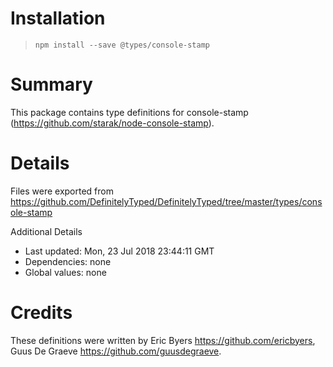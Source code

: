 # Installation
> `npm install --save @types/console-stamp`

# Summary
This package contains type definitions for console-stamp (https://github.com/starak/node-console-stamp).

# Details
Files were exported from https://github.com/DefinitelyTyped/DefinitelyTyped/tree/master/types/console-stamp

Additional Details
 * Last updated: Mon, 23 Jul 2018 23:44:11 GMT
 * Dependencies: none
 * Global values: none

# Credits
These definitions were written by Eric Byers <https://github.com/ericbyers>, Guus De Graeve <https://github.com/guusdegraeve>.
